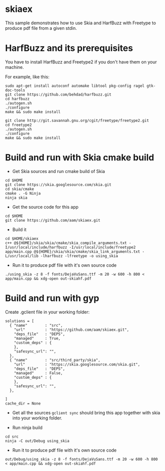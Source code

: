 # skiaex

This sample demonstrates how to use Skia and HarfBuzz with Freetype to produce pdf file from a given stdin.

HarfBuzz and its prerequisites
===

You have to install HarfBuzz and Freetype2 if you don't have them on your machine.

For example, like this:

```
sudo apt-get install autoconf automake libtool pkg-config ragel gtk-doc-tools
git clone https://github.com/behdad/harfbuzz.git
cd harfbuzz
./autogen.sh
./configure
make && sudo make install
```

```
git clone http://git.savannah.gnu.org/cgit/freetype/freetype2.git
cd freetype2
./autogen.sh
./configure
make && sudo make install
```

Build and run with Skia cmake build
===
- Get Skia sources and run cmake build of Skia
```
cd $HOME
git clone https://skia.googlesource.com/skia.git
cd skia/cmake
cmake . -G Ninja
ninja skia
```
- Get the source code for this app
```
cd $HOME
git clone https://github.com/aam/skiaex.git
```
- Build it
```
cd $HOME/skiaex  
c++ @${HOME}/skia/skia/cmake/skia_compile_arguments.txt -I/usr/local/include/harfbuzz -I/usr/local/include/freetype2  app/main.cpp @${HOME}/skia/skia/cmake/skia_link_arguments.txt -L/usr/local/lib -lharfbuzz -lfreetype -o using_skia
```
- Run it to produce pdf file with it's own source code
```
./using_skia -z 8 -f fonts/DejaVuSans.ttf -m 20 -w 600 -h 800 < app/main.cpp && xdg-open out-skiahf.pdf
```

Build and run with gyp
===

Create .gclient file in your working folder:

```
solutions = [
  { "name"        : "src",
    "url"         : "https://github.com/aam/skiaex.git",
    "deps_file"   : "DEPS",
    "managed"     : True,
    "custom_deps" : {
    },
    "safesync_url": "",
  },
  { "name"        : "src/third_party/skia",
    "url"         : "https://skia.googlesource.com/skia.git",
    "deps_file"   : "DEPS",
    "managed"     : False,
    "custom_deps" : {
    },
    "safesync_url": "",
  },

]
cache_dir = None
```
- Get all the sources
```gclient sync``` should bring this app together with skia into your working folder.

- Run ninja build
```
cd src
ninja -C out/Debug using_skia
```

- Run it to produce pdf file with it's own source code
```
out/Debug/using_skia -z 8 -f fonts/DejaVuSans.ttf -m 20 -w 600 -h 800 < app/main.cpp && xdg-open out-skiahf.pdf
````
